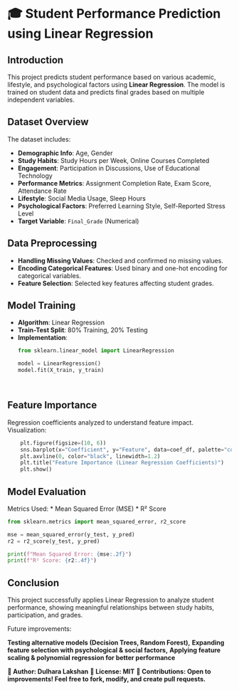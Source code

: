 ﻿# 🎓 Student Performance Prediction using Linear Regression

## Introduction
This project predicts student performance based on various academic, lifestyle, and psychological factors using **Linear Regression**. The model is trained on student data and predicts final grades based on multiple independent variables.

## Dataset Overview
The dataset includes:
- **Demographic Info**: Age, Gender  
- **Study Habits**: Study Hours per Week, Online Courses Completed  
- **Engagement**: Participation in Discussions, Use of Educational Technology  
- **Performance Metrics**: Assignment Completion Rate, Exam Score, Attendance Rate  
- **Lifestyle**: Social Media Usage, Sleep Hours  
- **Psychological Factors**: Preferred Learning Style, Self-Reported Stress Level  
- **Target Variable**: `Final_Grade` (Numerical)  

## Data Preprocessing
- **Handling Missing Values**: Checked and confirmed no missing values.  
- **Encoding Categorical Features**: Used binary and one-hot encoding for categorical variables.  
- **Feature Selection**: Selected key features affecting student grades.  

## Model Training
- **Algorithm**: Linear Regression  
- **Train-Test Split**: 80% Training, 20% Testing  
- **Implementation**:
  ```python
  from sklearn.linear_model import LinearRegression

  model = LinearRegression()
  model.fit(X_train, y_train)

 
## Feature Importance

Regression coefficients analyzed to understand feature impact.
Visualization:
```python
    plt.figure(figsize=(10, 6))
    sns.barplot(x="Coefficient", y="Feature", data=coef_df, palette="coolwarm")
    plt.axvline(0, color="black", linewidth=1.2)
    plt.title("Feature Importance (Linear Regression Coefficients)")
    plt.show()
```   

## Model Evaluation

Metrics Used:
    * Mean Squared Error (MSE)
    * R² Score
```python
from sklearn.metrics import mean_squared_error, r2_score

mse = mean_squared_error(y_test, y_pred)
r2 = r2_score(y_test, y_pred)

print(f"Mean Squared Error: {mse:.2f}")
print(f"R² Score: {r2:.4f}")
```

## Conclusion

This project successfully applies Linear Regression to analyze student performance, showing meaningful relationships between study habits, participation, and grades. 

Future improvements:

**Testing alternative models (Decision Trees, Random Forest),**
**Expanding feature selection with psychological & social factors,**
**Applying feature scaling & polynomial regression for better performance**

**📌 Author: Dulhara Lakshan**
**📌 License: MIT**
**📌 Contributions: Open to improvements! Feel free to fork, modify, and create pull requests.**